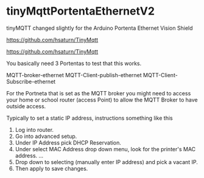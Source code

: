 # tinyMqttPortentaEthernetV2
tinyMQTT changed slightly for the Arduino Portenta Ethernet Vision Shield


https://github.com/hsaturn/TinyMqtt



https://github.com/hsaturn/TinyMqtt



You basically need 3 Portentas to test that this works. 

MQTT-broker-ethernet
MQTT-Client-publish-ethernet
MQTT-Client-Subscribe-ethernet




For the Portneta that is set as the MQTT broker you might need to access your home or school router (access Point) to allow the MQTT Broker to have outside access.

Typically to set a static IP address, instructions something like this

1. Log into router.
1. Go into advanced setup.
1. Under IP Address pick DHCP Reservation.
1. Under select MAC Address drop down menu, look for the printer's MAC address. ...
1. Drop down to selecting (manually enter IP address) and pick a vacant IP.
1. Then apply to save changes.
